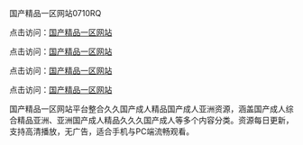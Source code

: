 国产精品一区网站0710RQ

点击访问：<a href="https://heiliao2dmwwy.pages.dev">国产精品一区网站</a> 

点击访问：<a href="https://heiliao2dmwwy.pages.dev">国产精品一区网站</a> 

点击访问：<a href="https://heiliao2dmwwy.pages.dev">国产精品一区网站</a> 

点击访问：<a href="https://heiliao2dmwwy.pages.dev">国产精品一区网站</a>

国产精品一区网站平台整合久久国产成人精品国产成人亚洲资源，涵盖国产成人综合精品亚洲、亚洲国产成人精品久久久国产成人等多个内容分类。资源每日更新，支持高清播放，无广告，适合手机与PC端流畅观看。

<span style="display:none;">[Canonical link](https://github.com/A20250710/A20250710)</span>
